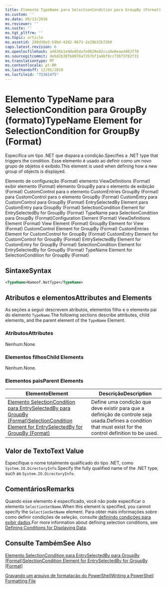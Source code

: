 ```yaml
---
title: Elemento TypeName para SelectionCondition para GroupBy (Format) | Microsoft Docs
ms.custom: ''
ms.date: 09/13/2016
ms.reviewer: ''
ms.suite: ''
ms.tgt_pltfrm: ''
ms.topic: article
ms.assetid: 290d38e3-b9bd-4382-9671-2e28b32b7260
caps.latest.revision: 6
ms.openlocfilehash: a4036b1e9de85da7e0029e02cca9e0eaed462f70
ms.sourcegitcommit: debd2b38fb8070a7357bf1a4bf9cc736f3702f31
ms.translationtype: MT
ms.contentlocale: pt-BR
ms.lasthandoff: 12/05/2019
ms.locfileid: "72361475"
---
```

# <a name="typename-element-for-selectioncondition-for-groupby-format"></a><span data-ttu-id="622f3-102">Elemento TypeName para SelectionCondition para GroupBy (formato)</span><span class="sxs-lookup"><span data-stu-id="622f3-102">TypeName Element for SelectionCondition for GroupBy (Format)</span></span>

<span data-ttu-id="622f3-103">Especifica um tipo .NET que dispara a condição.</span><span class="sxs-lookup"><span data-stu-id="622f3-103">Specifies a .NET type that triggers the condition.</span></span> <span data-ttu-id="622f3-104">Esse elemento é usado ao definir como um novo grupo de objetos é exibido.</span><span class="sxs-lookup"><span data-stu-id="622f3-104">This element is used when defining how a new group of objects is displayed.</span></span>

<span data-ttu-id="622f3-105">Elemento de configuração (Format) elemento ViewDefinitions (Format) exibir elemento (Format) elemento GroupBy para o elemento de exibição (Format) CustomControl para o elemento CustomEntries GroupBy (Format) para CustomControl para o elemento GroupBy (Format) CustomEntry para CustomControl para GroupBy (Format) EntrySelectedBy Element para CustomEntry para GroupBy (Format) SelectionCondition Element for EntrySelectedBy for GroupBy (Format) TypeName para SelectionCondition para GroupBy (Format)</span><span class="sxs-lookup"><span data-stu-id="622f3-105">Configuration Element (Format) ViewDefinitions Element (Format) View Element (Format) GroupBy Element for View (Format) CustomControl Element for GroupBy (Format) CustomEntries Element for CustomControl for GroupBy (Format) CustomEntry Element for CustomControl for GroupBy (Format) EntrySelectedBy Element for CustomEntry for GroupBy (Format) SelectionCondition Element for EntrySelectedBy for GroupBy (Format) TypeName Element for SelectionCondition for GroupBy  (Format)</span></span>

## <a name="syntax"></a><span data-ttu-id="622f3-106">Sintaxe</span><span class="sxs-lookup"><span data-stu-id="622f3-106">Syntax</span></span>

```xml
<TypeName>Nameof.NetType</TypeName>

```

## <a name="attributes-and-elements"></a><span data-ttu-id="622f3-107">Atributos e elementos</span><span class="sxs-lookup"><span data-stu-id="622f3-107">Attributes and Elements</span></span>

<span data-ttu-id="622f3-108">As seções a seguir descrevem atributos, elementos filho e o elemento pai do elemento `TypeName`.</span><span class="sxs-lookup"><span data-stu-id="622f3-108">The following sections describe attributes, child elements, and the parent element of the `TypeName` Element.</span></span>

### <a name="attributes"></a><span data-ttu-id="622f3-109">Atributos</span><span class="sxs-lookup"><span data-stu-id="622f3-109">Attributes</span></span>

<span data-ttu-id="622f3-110">Nenhum.</span><span class="sxs-lookup"><span data-stu-id="622f3-110">None.</span></span>

### <a name="child-elements"></a><span data-ttu-id="622f3-111">Elementos filhos</span><span class="sxs-lookup"><span data-stu-id="622f3-111">Child Elements</span></span>

<span data-ttu-id="622f3-112">Nenhum.</span><span class="sxs-lookup"><span data-stu-id="622f3-112">None.</span></span>

### <a name="parent-elements"></a><span data-ttu-id="622f3-113">Elementos pais</span><span class="sxs-lookup"><span data-stu-id="622f3-113">Parent Elements</span></span>

|<span data-ttu-id="622f3-114">Elemento</span><span class="sxs-lookup"><span data-stu-id="622f3-114">Element</span></span>|<span data-ttu-id="622f3-115">Descrição</span><span class="sxs-lookup"><span data-stu-id="622f3-115">Description</span></span>|
|-------------|-----------------|
|[<span data-ttu-id="622f3-116">Elemento SelectionCondition para EntrySelectedBy para GroupBy (Format)</span><span class="sxs-lookup"><span data-stu-id="622f3-116">SelectionCondition Element for EntrySelectedBy for GroupBy (Format)</span></span>](./selectioncondition-element-for-entryselectedby-for-groupby-format.md)|<span data-ttu-id="622f3-117">Define uma condição que deve existir para que a definição de controle seja usada.</span><span class="sxs-lookup"><span data-stu-id="622f3-117">Defines a condition that must exist for the control definition to be used.</span></span>|

## <a name="text-value"></a><span data-ttu-id="622f3-118">Valor de Texto</span><span class="sxs-lookup"><span data-stu-id="622f3-118">Text Value</span></span>

<span data-ttu-id="622f3-119">Especifique o nome totalmente qualificado do tipo .NET, como `System.IO.DirectoryInfo`.</span><span class="sxs-lookup"><span data-stu-id="622f3-119">Specify the fully qualified name of the .NET type, such as `System.IO.DirectoryInfo`.</span></span>

## <a name="remarks"></a><span data-ttu-id="622f3-120">Comentários</span><span class="sxs-lookup"><span data-stu-id="622f3-120">Remarks</span></span>

<span data-ttu-id="622f3-121">Quando esse elemento é especificado, você não pode especificar o elemento `SelectionSetName`.</span><span class="sxs-lookup"><span data-stu-id="622f3-121">When this element is specified, you cannot specify the `SelectionSetName` element.</span></span> <span data-ttu-id="622f3-122">Para obter mais informações sobre como definir condições de seleção, consulte [definindo condições para exibir dados](./defining-conditions-for-displaying-data.md).</span><span class="sxs-lookup"><span data-stu-id="622f3-122">For more information about defining selection conditions, see [Defining Conditions for Displaying Data](./defining-conditions-for-displaying-data.md).</span></span>

## <a name="see-also"></a><span data-ttu-id="622f3-123">Consulte Também</span><span class="sxs-lookup"><span data-stu-id="622f3-123">See Also</span></span>

[<span data-ttu-id="622f3-124">Elemento SelectionCondition para EntrySelectedBy para GroupBy (Format)</span><span class="sxs-lookup"><span data-stu-id="622f3-124">SelectionCondition Element for EntrySelectedBy for GroupBy (Format)</span></span>](./selectioncondition-element-for-entryselectedby-for-groupby-format.md)

[<span data-ttu-id="622f3-125">Gravando um arquivo de formatação do PowerShell</span><span class="sxs-lookup"><span data-stu-id="622f3-125">Writing a PowerShell Formatting File</span></span>](./writing-a-powershell-formatting-file.md)
